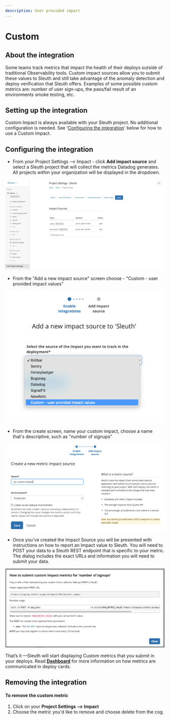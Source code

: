 ```yaml
---
description: User provided impact
---
```


# Custom

## About the integration

Some teams track metrics that impact the health of their deploys outside of traditional Observability tools. Custom impact sources allow you to submit these values to Sleuth and still take advantage of the anomaly detection and deploy verification that Sleuth offers. Examples of some possible custom metrics are: number of user sign-ups, the pass/fail result of an environments smoke testing, etc. 

## Setting up the integration

Custom Impact is always available with your Sleuth project. No additional configuration is needed. See '[Configuring the integration](https://app.gitbook.com/@sleuth/s/sleuth/~/drafts/-MS-YGXPuGnJwPuVAHp1/integrations-1/impact-sources/metrics/custom#configuring-the-integration)' below for how to use a Custom Impact.

## Configuring the integration

* From your Project Settings --&gt; Impact - click **Add impact source** and select a Sleuth project that will collect the metrics Datadog generates. All projects within your organization will be displayed in the dropdown. 

![](../../../.gitbook/assets/screen-shot-2021-01-26-at-2.04.15-pm.png)

* From the "Add a new impact source" screen choose - "Custom - user provided impact values"

![](../../../.gitbook/assets/screen-shot-2021-01-26-at-2.08.29-pm.png)

* From the create screen, name your custom impact, choose a name that's descriptive, such as "number of signups"

![](../../../.gitbook/assets/add-metric-impact-source-sleuth-2021-01-26-14-10-42.png)

* Once you've created the Impact Source you will be presented with instructions on how to report an Impact value to Sleuth. You will need to POST your data to a Sleuth REST endpoint that is specific to your metric. The dialog includes the exact URLs and information you will need to submit your data.

![](../../../.gitbook/assets/project-settings-sleuth-sleuth-2021-01-26-14-13-07.png)

That’s it —Sleuth will start displaying Custom metrics that you submit in your deploys. Read [**Dashboard**](../../../dashboard-1/dashboard.md) for more information on how metrics are communicated in deploy cards. 

## Removing the integration

#### To remove the custom metric

1. Click on your **Project Settings --&gt; Impact**
2. Choose the metric you'd like to remove and choose delete from the cog.

